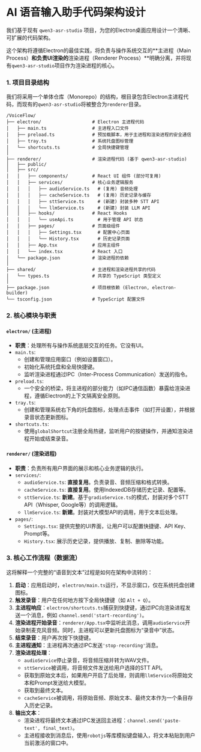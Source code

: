 # AI 语音输入助手代码架构设计

我们基于现有 `qwen3-asr-studio` 项目，为您的Electron桌面应用设计一个清晰、可扩展的代码架构。

这个架构将遵循Electron的最佳实践，将负责与操作系统交互的**主进程（Main Process）**和负责UI渲染的**渲染进程（Renderer Process）**明确分离，并将现有`qwen3-asr-studio`项目作为渲染进程的核心。

### 1. 项目目录结构

我们将采用一个单体仓库（Monorepo）的结构，根目录包含Electron主进程代码，而现有的`qwen3-asr-studio`将被整合为`renderer`目录。

```
/VoiceFlow/
├── electron/                   # Electron 主进程代码
│   ├── main.ts                 # 主进程入口文件
│   ├── preload.ts              # 预加载脚本，用于主进程和渲染进程的安全通信
│   ├── tray.ts                 # 系统托盘图标管理
│   └── shortcuts.ts            # 全局快捷键管理
│
├── renderer/                   # 渲染进程代码 (基于 qwen3-asr-studio)
│   ├── public/
│   ├── src/
│   │   ├── components/         # React UI 组件 (部分可复用)
│   │   ├── services/           # 核心业务逻辑服务
│   │   │   ├── audioService.ts   # (复用) 音频处理
│   │   │   ├── cacheService.ts   # (复用) 历史记录与缓存
│   │   │   ├── sttService.ts     # (新建) 封装多种 STT API
│   │   │   └── llmService.ts     # (新建) 封装 LLM API
│   │   ├── hooks/              # React Hooks
│   │   │   └── useApi.ts         # 用于管理 API 状态
│   │   ├── pages/              # 页面级组件
│   │   │   ├── Settings.tsx      # 配置中心页面
│   │   │   └── History.tsx       # 历史记录页面
│   │   ├── App.tsx             # 应用主组件
│   │   └── index.tsx           # React 入口
│   └── package.json            # 渲染进程的依赖
│
├── shared/                     # 主进程和渲染进程共享的代码
│   └── types.ts                # 共享的 TypeScript 类型定义
│
├── package.json                # 项目根依赖 (Electron, electron-builder)
└── tsconfig.json               # TypeScript 配置文件
```

### 2. 核心模块与职责

#### **`electron/` (主进程)**
*   **职责**：处理所有与操作系统底层交互的任务。它没有UI。
*   `main.ts`:
    *   创建和管理应用窗口（例如设置窗口）。
    *   初始化系统托盘和全局快捷键。
    *   监听渲染进程通过IPC（Inter-Process Communication）发送的指令。
*   `preload.ts`:
    *   一个安全的桥梁，将主进程的部分能力（如IPC通信函数）暴露给渲染进程，遵循Electron的上下文隔离安全原则。
*   `tray.ts`:
    *   创建和管理系统右下角的托盘图标，处理点击事件（如打开设置），并根据录音状态更新图标。
*   `shortcuts.ts`:
    *   使用`globalShortcut`注册全局热键，监听用户的按键操作，并通知渲染进程开始或结束录音。

#### **`renderer/` (渲染进程)**
*   **职责**：负责所有用户界面的展示和核心业务逻辑的执行。
*   `services/`:
    *   `audioService.ts`: **直接复用**。负责录音、音频压缩和格式转换。
    *   `cacheService.ts`: **直接复用**。使用IndexedDB存储历史记录、配置等。
    *   `sttService.ts`: **新建**。基于`gradioService.ts`的模式，封装对多个STT API（Whisper, Google等）的调用逻辑。
    *   `llmService.ts`: **新建**。封装对大模型API的调用，用于文本后处理。
*   `pages/`:
    *   `Settings.tsx`: 提供完整的UI界面，让用户可以配置快捷键、API Key、Prompt等。
    *   `History.tsx`: 展示历史记录，提供播放、复制、删除等功能。

### 3. 核心工作流程（数据流）

这将解释一个完整的“语音到文本”过程是如何在架构中流转的：

1.  **启动**：应用启动时，`electron/main.ts`运行，不显示窗口，仅在系统托盘创建图标。
2.  **触发录音**：用户在任何地方按下全局快捷键（如 `Alt + Q`）。
3.  **主进程响应**：`electron/shortcuts.ts`捕获到快捷键，通过IPC向渲染进程发送一个消息，例如 `channel.send('start-recording')`。
4.  **渲染进程开始录音**：`renderer/App.tsx`中监听此消息，调用`audioService`开始录制麦克风音频。同时，主进程可以更新托盘图标为“录音中”状态。
5.  **结束录音**：用户再次按下快捷键。
6.  **主进程通知**：主进程再次通过IPC发送`'stop-recording'`消息。
7.  **渲染进程处理**：
    *   `audioService`停止录音，将音频压缩并转为WAV文件。
    *   `sttService`被调用，将音频文件发送给用户选择的STT API。
    *   获取到原始文本后，如果用户开启了后处理，则调用`llmService`将原始文本和Prompt发送给大模型。
    *   获取到最终文本。
    *   `cacheService`被调用，将原始音频、原始文本、最终文本作为一个条目存入历史记录。
8.  **输出文本**：
    *   渲染进程将最终文本通过IPC发送回主进程：`channel.send('paste-text', final_text)`。
    *   主进程接收到消息后，使用`robotjs`等库模拟键盘输入，将文本粘贴到用户当前激活的窗口中。
